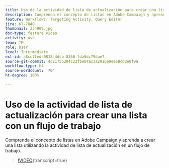 ```yaml
---
title: Uso de la actividad de lista de actualización para crear una lista con un flujo de trabajo
description: Comprenda el concepto de listas en Adobe Campaign y aprenda a crear una lista utilizando la actividad de lista de actualización en un flujo de trabajo.
feature: Workflows, Targeting Activity, Query Editor
jira: KT-7840
thumbnail: 334909.jpg
doc-type: feature video
activity: use
team: TM
role: User
level: Intermediate
exl-id: a8cc7fed-0818-4dcb-8360-fda9dc79dae7
source-git-commit: 4d21755204c22fbeb4ac3a2916e9ee68cd2e0f9a
workflow-type: ht
source-wordcount: '70'
ht-degree: 100%

---
```


# Uso de la actividad de lista de actualización para crear una lista con un flujo de trabajo

Comprenda el concepto de listas en Adobe Campaign y aprenda a crear una lista utilizando la actividad de lista de actualización en un flujo de trabajo.

>[!VIDEO](https://video.tv.adobe.com/v/3426458?quality=12&learn=on&captions=spa){transcript=true}
